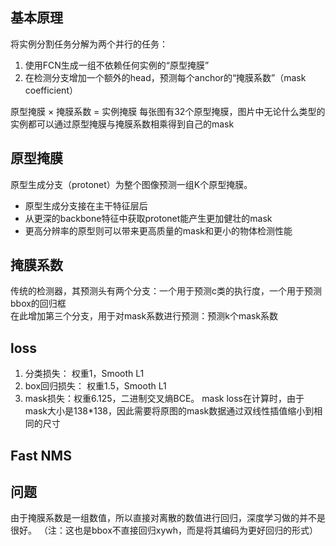## 基本原理
将实例分割任务分解为两个并行的任务：
1. 使用FCN生成一组不依赖任何实例的“原型掩膜”
2. 在检测分支增加一个额外的head，预测每个anchor的“掩膜系数”（mask coefficient）

原型掩膜 × 掩膜系数  = 实例掩膜
每张图有32个原型掩膜，图片中无论什么类型的实例都可以通过原型掩膜与掩膜系数相乘得到自己的mask

## 原型掩膜
原型生成分支（protonet）为整个图像预测一组K个原型掩膜。 
- 原型生成分支接在主干特征层后
- 从更深的backbone特征中获取protonet能产生更加健壮的mask
- 更高分辨率的原型则可以带来更高质量的mask和更小的物体检测性能

## 掩膜系数
传统的检测器，其预测头有两个分支：一个用于预测c类的执行度，一个用于预测bbox的回归框  
在此增加第三个分支，用于对mask系数进行预测：预测k个mask系数

## loss
1. 分类损失： 权重1，Smooth L1
2. box回归损失： 权重1.5，Smooth L1
3. mask损失：权重6.125，二进制交叉熵BCE。
  mask loss在计算时，由于mask大小是138*138，因此需要将原图的mask数据通过双线性插值缩小到相同的尺寸

## Fast NMS


## 问题
由于掩膜系数是一组数值，所以直接对离散的数值进行回归，深度学习做的并不是很好。
（注：这也是bbox不直接回归xywh，而是将其编码为更好回归的形式）